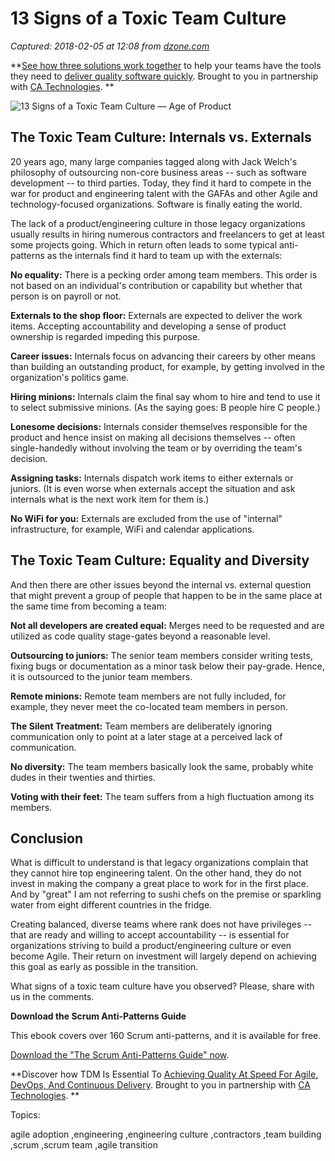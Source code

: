 # 13 Signs of a Toxic Team Culture

_Captured: 2018-02-05 at 12:08 from [dzone.com](https://dzone.com/articles/13-signs-of-a-toxic-team-culture?edition=358116&utm_source=Daily%20Digest&utm_medium=email&utm_campaign=Daily%20Digest%202018-02-04)_

**[See how three solutions work together](https://dzone.com/go?i=204124&u=https%3A%2F%2Fad.doubleclick.net%2Fddm%2Ftrackclk%2FN6040.130331DZONE%2FB11226848.150413346%3Bdc_trk_aid%3D321098505%3Bdc_trk_cid%3D81553809%3Bdc_lat%3D%3Bdc_rdid%3D%3Btag_for_child_directed_treatment%3D) to help your teams have the tools they need to [deliver quality software quickly](https://dzone.com/go?i=204124&u=https%3A%2F%2Fad.doubleclick.net%2Fddm%2Ftrackclk%2FN6040.130331DZONE%2FB11226848.150123399%3Bdc_trk_aid%3D321096583%3Bdc_trk_cid%3D81552442%3Bdc_lat%3D%3Bdc_rdid%3D%3Btag_for_child_directed_treatment%3D). Brought to you in partnership with [CA Technologies](https://dzone.com/go?i=204124&u=https%3A%2F%2Fad.doubleclick.net%2Fddm%2Ftrackclk%2FN6040.130331DZONE%2FB11226848.150413346%3Bdc_trk_aid%3D321098505%3Bdc_trk_cid%3D81553809%3Bdc_lat%3D%3Bdc_rdid%3D%3Btag_for_child_directed_treatment%3D). **

![13 Signs of a Toxic Team Culture — Age of Product](https://age-of-product.com/wp-content/uploads/1-toxic-team-culture-1650.jpg)

## The Toxic Team Culture: Internals vs. Externals

20 years ago, many large companies tagged along with Jack Welch's philosophy of outsourcing non-core business areas -- such as software development -- to third parties. Today, they find it hard to compete in the war for product and engineering talent with the GAFAs and other Agile and technology-focused organizations. Software is finally eating the world.

The lack of a product/engineering culture in those legacy organizations usually results in hiring numerous contractors and freelancers to get at least some projects going. Which in return often leads to some typical anti-patterns as the internals find it hard to team up with the externals:

**No equality:** There is a pecking order among team members. This order is not based on an individual's contribution or capability but whether that person is on payroll or not.

**Externals to the shop floor:** Externals are expected to deliver the work items. Accepting accountability and developing a sense of product ownership is regarded impeding this purpose.

**Career issues:** Internals focus on advancing their careers by other means than building an outstanding product, for example, by getting involved in the organization's politics game.

**Hiring minions:** Internals claim the final say whom to hire and tend to use it to select submissive minions. (As the saying goes: B people hire C people.)

**Lonesome decisions:** Internals consider themselves responsible for the product and hence insist on making all decisions themselves -- often single-handedly without involving the team or by overriding the team's decision.

**Assigning tasks:** Internals dispatch work items to either externals or juniors. (It is even worse when externals accept the situation and ask internals what is the next work item for them is.)

**No WiFi for you:** Externals are excluded from the use of "internal" infrastructure, for example, WiFi and calendar applications.

## The Toxic Team Culture: Equality and Diversity

And then there are other issues beyond the internal vs. external question that might prevent a group of people that happen to be in the same place at the same time from becoming a team:

**Not all developers are created equal:** Merges need to be requested and are utilized as code quality stage-gates beyond a reasonable level.

**Outsourcing to juniors:** The senior team members consider writing tests, fixing bugs or documentation as a minor task below their pay-grade. Hence, it is outsourced to the junior team members.

**Remote minions:** Remote team members are not fully included, for example, they never meet the co-located team members in person.

**The Silent Treatment:** Team members are deliberately ignoring communication only to point at a later stage at a perceived lack of communication.

**No diversity:** The team members basically look the same, probably white dudes in their twenties and thirties.

**Voting with their feet:** The team suffers from a high fluctuation among its members.

## Conclusion

What is difficult to understand is that legacy organizations complain that they cannot hire top engineering talent. On the other hand, they do not invest in making the company a great place to work for in the first place. And by "great" I am not referring to sushi chefs on the premise or sparkling water from eight different countries in the fridge.

Creating balanced, diverse teams where rank does not have privileges -- that are ready and willing to accept accountability -- is essential for organizations striving to build a product/engineering culture or even become Agile. Their return on investment will largely depend on achieving this goal as early as possible in the transition.

What signs of a toxic team culture have you observed? Please, share with us in the comments.

**Download the Scrum Anti-Patterns Guide**

This ebook covers over 160 Scrum anti-patterns, and it is available for free.

[Download the "The Scrum Anti-Patterns Guide" now](https://age-of-product.com/scrum-anti-patterns/).

**Discover how TDM Is Essential To [Achieving Quality At Speed For Agile, DevOps, And Continuous Delivery](https://dzone.com/go?i=204125&u=https%3A%2F%2Fad.doubleclick.net%2Fddm%2Ftrackclk%2FN6040.130331DZONE%2FB11226848.150413345%3Bdc_trk_aid%3D321095198%3Bdc_trk_cid%3D81552443%3Bdc_lat%3D%3Bdc_rdid%3D%3Btag_for_child_directed_treatment%3D). Brought to you in partnership with [CA Technologies](https://dzone.com/go?i=204125&u=https%3A%2F%2Fad.doubleclick.net%2Fddm%2Ftrackclk%2FN6040.130331DZONE%2FB11226848.150413345%3Bdc_trk_aid%3D321095198%3Bdc_trk_cid%3D81552443%3Bdc_lat%3D%3Bdc_rdid%3D%3Btag_for_child_directed_treatment%3D). **

Topics:

agile adoption ,engineering ,engineering culture ,contractors ,team building ,scrum ,scrum team ,agile transition
